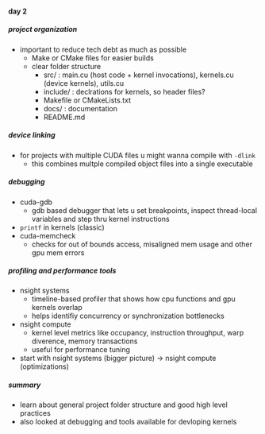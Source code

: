 #### day 2

##### project organization
- important to reduce tech debt as much as possible
    - Make or CMake files for easier builds
    - clear folder structure
        - src/ : main.cu (host code + kernel invocations), kernels.cu (device kernels), utils.cu
        - include/ : declrations for kernels, so header files?
        - Makefile or CMakeLists.txt
        - docs/ : documentation
        - README.md

##### device linking
- for projects with multiple CUDA files u might wanna compile with `-dlink`
    - this combines multple compiled object files into a single executable

##### debugging
- cuda-gdb
    - gdb based debugger that lets u set breakpoints, inspect thread-local variables and step thru kernel instructions
- `printf` in kernels (classic)
- cuda-memcheck
    - checks for out of bounds access, misaligned mem usage and other gpu mem errors

##### profiling and performance tools
- nsight systems
    - timeline-based profiler that shows how cpu functions and gpu kernels overlap
    - helps identifiy concurrency or synchronization bottlenecks
- nsight compute
    - kernel level metrics like occupancy, instruction throughput, warp diverence, memory transactions
    - useful for performance tuning
- start with nsight systems (bigger picture) -> nsight compute (optimizations)

##### summary
- learn about general project folder structure and good high level practices
- also looked at debugging and tools available for devloping kernels

